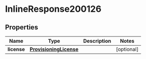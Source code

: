 

# InlineResponse200126

## Properties

Name | Type | Description | Notes
------------ | ------------- | ------------- | -------------
**license** | [**ProvisioningLicense**](ProvisioningLicense.md) |  |  [optional]



